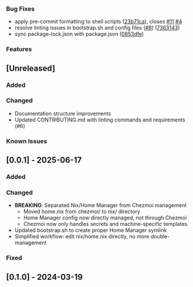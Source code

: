 ### Bug Fixes

* apply pre-commit formatting to shell scripts ([23b71ca](https://github.com/garywu/dotfiles/commit/23b71caa530aaf70f1cd1db4da30a3b49d49598d)), closes [#11](https://github.com/garywu/dotfiles/issues/11) [#4](https://github.com/garywu/dotfiles/issues/4)
* resolve linting issues in bootstrap.sh and config files ([#8](https://github.com/garywu/dotfiles/issues/8)) ([7363143](https://github.com/garywu/dotfiles/commit/73631434bff8f14a497e52849280d65c72217891))
* sync package-lock.json with package.json ([0853dfe](https://github.com/garywu/dotfiles/commit/0853dfe6afbcf6670c70df288d6230b401f85544))


### Features
## [Unreleased]

### Added
### Changed
- Documentation structure improvements
- Updated CONTRIBUTING.md with linting commands and requirements (#6)

### Known Issues
## [0.0.1] - 2025-06-17

### Added
### Changed
- **BREAKING**: Separated Nix/Home Manager from Chezmoi management
  - Moved home.nix from chezmoi/ to nix/ directory
  - Home Manager config now directly managed, not through Chezmoi
  - Chezmoi now only handles secrets and machine-specific templates
- Updated bootstrap.sh to create proper Home Manager symlink
- Simplified workflow: edit nix/home.nix directly, no more double-management

### Fixed
## [0.1.0] - 2024-03-19

